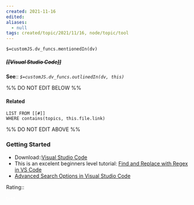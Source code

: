 ```yaml
---
created: 2021-11-16 
edited: 
aliases:
  - null
tags: created/topic/2021/11/16, node/topic/tool
---
```

`$=customJS.dv_funcs.mentionedIn(dv)`

##### <s class="topic-title">[[Visual Studio Code]]</s>


**See**::
*`$=customJS.dv_funcs.outlinedIn(dv, this)`*

%% DO NOT EDIT BELOW %%
#### Related 
```dataview
LIST FROM [[#]]
WHERE contains(topics, this.file.link)
```
%% DO NOT EDIT ABOVE %%
### Getting Started
- Download::[Visual Studio Code](https://code.visualstudio.com/)
- This is an excelent beginners level tutorial: [Find and Replace with Regex in VS Code](https://inspirnathan.com/posts/20-find-and-replace-with-regex-in-vscode/)
- [Advanced Search Options in Visual Studio Code](https://code.visualstudio.com/docs/editor/codebasics#_advanced-search-options)

Rating:: <p style="color:#FFFFFF;">test</p>
